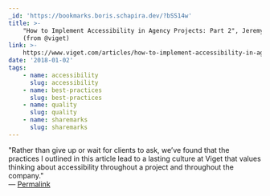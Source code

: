 ```yaml
---
_id: 'https://bookmarks.boris.schapira.dev/?bSS14w'
title: >-
    "How to Implement Accessibility in Agency Projects: Part 2", Jeremy Fields
    (from @viget)
link: >-
    https://www.viget.com/articles/how-to-implement-accessibility-in-agency-projects-part-2
date: '2018-01-02'
tags:
    - name: accessibility
      slug: accessibility
    - name: best-practices
      slug: best-practices
    - name: quality
      slug: quality
    - name: sharemarks
      slug: sharemarks
---
```


&quot;Rather than give up or wait for clients to ask, we’ve found that the
practices I outlined in this article lead to a lasting culture at Viget that
values thinking about accessibility throughout a project and throughout the
company.&quot; <br>&#8212;
<a href="https://bookmarks.boris.schapira.dev/?bSS14w" title="Permalink">Permalink</a>
